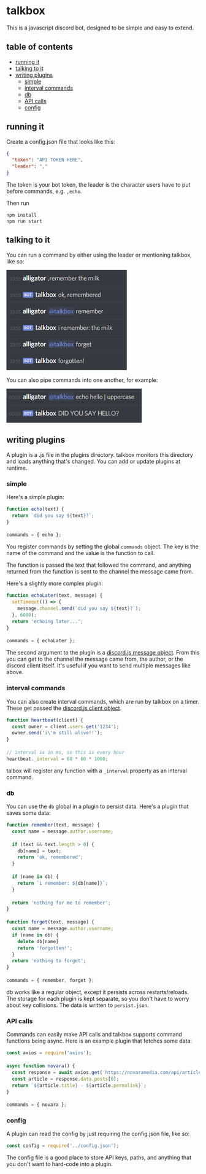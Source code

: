 # talkbox
This is a javascript discord bot, designed to be simple and easy to extend.

## table of contents
- [running it](#running-it)
- [talking to it](#talking-to-it)
- [writing plugins](#writing-plugins)
  - [simple](#simple)
  - [interval commands](#interval-commands)
  - [db](#db)
  - [API calls](#api-calls)
  - [config](#config)

## running it
Create a config.json file that looks like this:

```json
{
  "token": "API TOKEN HERE",
  "leader": ","
}
```

The token is your bot token, the leader is the character users have to put before commands, e.g. `,echo`.

Then run

    npm install
    npm run start

## talking to it
You can run a command by either using the leader or mentioning talkbox, like so:

![a nice chat](image.png)

You can also pipe commands into one another, for example:

![a nicer chat](image2.png)

## writing plugins
A plugin is a .js file in the plugins directory. talkbox monitors this directory and loads anything that's changed. You can add or update plugins at runtime.

### simple
Here's a simple plugin:

```js
function echo(text) {
  return `did you say ${text}?`;
}

commands = { echo };
```

You register commands by setting the global `commands` object. The key is the name of the command and the value is the function to call.

The function is passed the text that followed the command, and anything returned from the function is sent to the channel the message came from.

Here's a slightly more complex plugin:

```js
function echoLater(text, message) {
  setTimeout(() => {
    message.channel.send(`did you say ${text}?`);
  }, 6000);
  return 'echoing later...';
}

commands = { echoLater };
```

The second argument to the plugin is a [discord.js message object](https://discord.js.org/#/docs/main/stable/class/Message). From this you can get to the channel the message came from, the author, or the discord client itself. It's useful if you want to send multiple messages like above.

### interval commands
You can also create interval commands, which are run by talkbox on a timer. These get passed the [discord.js client object](https://discord.js.org/#/docs/main/stable/class/Client).

```js
function heartbeat(client) {
  const owner = client.users.get('1234');
  owner.send('i\'m still alive!!');
}

// interval is in ms, so this is every hour
heartbeat._interval = 60 * 60 * 1000;
```

talbox will register any function with a `_interval` property as an interval command.

### db
You can use the `db` global in a plugin to persist data. Here's a plugin that saves some data:

```js
function remember(text, message) {
  const name = message.author.username;

  if (text && text.length > 0) {
    db[name] = text;
    return 'ok, remembered';
  }

  if (name in db) {
    return `i remember: ${db[name]}`;
  }

  return 'nothing for me to remember';
}

function forget(text, message) {
  const name = message.author.username;
  if (name in db) {
    delete db[name]
    return 'forgotten!';
  }
  return 'nothing to forget';
}

commands = { remember, forget };

```

db works like a regular object, except it persists across restarts/reloads. The storage for each plugin is kept separate, so you don't have to worry about key collisions. The data is written to `persist.json`.

### API calls
Commands can easily make API calls and talkbox supports command functions being async. Here is an example plugin that fetches some data:

```js
const axios = require('axios');

async function novara() {
  const response = await axios.get('https://novaramedia.com/api/articles/');
  const article = response.data.posts[0];
  return `${article.title} - ${article.permalink}`;
}

commands = { novara };
```

### config
A plugin can read the config by just requiring the config.json file, like so:

```js
const config = require('../config.json');
```

The config file is a good place to store API keys, paths, and anything that you don't want to hard-code into a plugin.